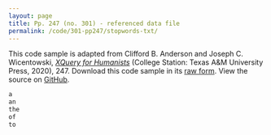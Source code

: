 ```yaml
---
layout: page
title: Pp. 247 (no. 301) - referenced data file
permalink: /code/301-pp247/stopwords-txt/
---
```


This code sample is adapted from Clifford B. Anderson and Joseph C. Wicentowski, 
[_XQuery for Humanists_](/) (College Station: Texas A&M University Press, 2020), 247. 
Download this code sample in its [raw form](/code/301-pp247/stopwords-txt/stopwords.txt).
View the source on [GitHub](https://github.com/coding4humanists/xquery4humanists/blob/master/code/301-pp247/stopwords-txt/stopwords.txt).

```txt
a
an
the
of
to
```
